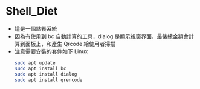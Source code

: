 # Shell_Diet

* 這是一個點餐系統
* 因為有使用到 bc 自動計算的工具，dialog 是顯示視窗界面，最後總金額會計算到面板上，和產生 Qrcode 給使用者掃描
* 注意需要安裝的套件如下 Linux
  ```bash
  sudo apt update
  sudo apt install bc
  sudo apt install dialog
  sudo apt install qrencode
  ```

